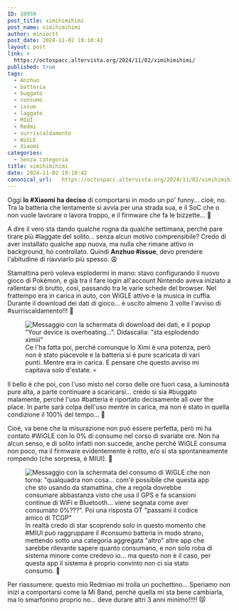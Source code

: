 ```yaml
---
ID: 10959
post_title: ximihimihimi
post_name: ximihimihimi
author: minioctt
post_date: 2024-11-02 19:10:42
layout: post
link: >
  https://octospacc.altervista.org/2024/11/02/ximihimihimi/
published: true
tags:
  - Anzhuo
  - batteria
  - buggato
  - consumo
  - issue
  - laggate
  - MIUI
  - Redmi
  - surriscaldamento
  - WiGLE
  - Xiaomi
categories:
  - Senza categoria
title: ximihimihimi
date: 2024-11-02 19:10:42
canonical_url:   https://octospacc.altervista.org/2024/11/02/ximihimihimi/
---
```

<!-- wp:paragraph -->
<p>Oggi <strong>lo #Xiaomi ha deciso</strong> di comportarsi in modo un po' funny... cioè, no. Tra la batteria che lentamente si avvia per una strada sua, e il SoC che o non vuole lavorare o lavora troppo, e il firmware che fa le bizzette... 🥴️</p>
<!-- /wp:paragraph -->

<!-- wp:paragraph -->
<p>A dire il vero sta dando qualche rogna da qualche settimana, perché pare tirare più #laggate del solito... senza alcun motivo comprensibile? Credo di aver installato qualche app nuova, ma nulla che rimane attivo in background, ho controllato. Quindi <strong>Anzhuo #issue</strong>, devo prendere l'abitudine di riavviarlo più spesso. 😩️</p>
<!-- /wp:paragraph -->

<!-- wp:paragraph -->
<p>Stamattina però voleva esplodermi in mano: stavo configurando il nuovo gioco di Pokémon, e già tra il fare login all'account Nintendo aveva iniziato a rallentarsi di brutto, così, passando tra le varie schede del browser. Nel frattempo era in carica in auto, con WiGLE attivo e la musica in cuffia. Durante il download dei dati di gioco... è uscito almeno 3 volte l'avviso di #surriscaldamento!!! 🌋️</p>
<!-- /wp:paragraph -->

<!-- wp:paragraph -->
<p></p>
<!-- /wp:paragraph -->

<!-- wp:image {"id":10961,"sizeSlug":"full","linkDestination":"none"} -->
<figure class="wp-block-image size-full"><img src="{{site.cdnurl}}/assets/uploads/2024/11/screenshot_2024-11-02-18-35-39-204_us8887895125917436282.jpg" alt="Messaggio con la schermata di download dei dati, e il popup &quot;Your device is overheating...&quot;. Didascalia: &quot;sta esplodendo ximiii&quot;" class="wp-image-10961"/><figcaption class="wp-element-caption">Ce l'ha fatta poi, perché comunque lo Ximi è una potenza, però non è stato piacevole e la batteria si è pure scaricata di vari punti. Mentre era in carica. E pensare che questo avviso mi capitava solo d'estate. 💀️</figcaption></figure>
<!-- /wp:image -->

<!-- wp:paragraph -->
<p></p>
<!-- /wp:paragraph -->

<!-- wp:paragraph -->
<p>Il bello è che poi, con l'uso misto nel corso delle ore fuori casa, a luminosità pure alta, a parte continuare a scaricarsi... credo si sia #buggato malamente, perché l'uso #batteria è riportato decisamente all over the place. In parte sarà colpa dell'uso mentre in carica, ma non è stato in quella condizione il 100% del tempo... 🧨️</p>
<!-- /wp:paragraph -->

<!-- wp:paragraph -->
<p>Cioè, va bene che la misurazione non può essere perfetta, però mi ha contato #WiGLE con lo 0% di consumo nel corso di svariate ore. Non ha alcun senso, e di solito infatti non succede, anche perché WiGLE consuma non poco, ma il firmware evidentemente è rotto, e/o si sta spontaneamente rompendo (che sorpresa, è MIUI). 👺️</p>
<!-- /wp:paragraph -->

<!-- wp:paragraph -->
<p></p>
<!-- /wp:paragraph -->

<!-- wp:image {"id":10964,"sizeSlug":"large"} -->
<figure class="wp-block-image size-large"><img src="{{site.cdnurl}}/assets/uploads/2024/11/wp-17305695595204422825070390640816.jpg" alt="Messaggio con la schermata del consumo di WiGLE che non torna: &quot;qualquadra non cosa... com'è possibile che questa app che sto usando da stamattina, che a regola dovrebbe consumare abbastanza visto che usa il GPS e fa scansioni continue di WiFi e Bluetooth... viene segnata come aver consumato 0%???&quot;. Poi una risposta OT &quot;passami il codice amico di TCGP&quot;" class="wp-image-10964"/><figcaption class="wp-element-caption">In realtà credo di star scoprendo solo in questo momento che #MIUI può raggruppare il #consumo batteria in modo strano, mettendo sotto una categoria aggregata "altro" altre app che sarebbe rilevante sapere quanto consumano, e non solo roba di sistema minore come credevo io... ma questo non è il caso, per questa app il sistema è proprio convinto non ci sia stato consumo. 😤️</figcaption></figure>
<!-- /wp:image -->

<!-- wp:paragraph -->
<p></p>
<!-- /wp:paragraph -->

<!-- wp:paragraph -->
<p>Per riassumere: questo mio Redmiao mi trolla un pochettino... Speriamo non inizi a comportarsi come la Mi Band, perché quella mi sta bene cambiarla, ma lo smarfonino proprio no... deve durare altri 3 anni minimo!!!!! 😾️</p>
<!-- /wp:paragraph -->